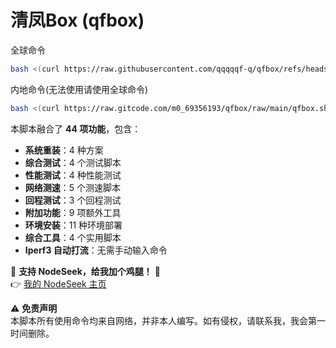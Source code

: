# 清凤Box (qfbox)
全球命令
```bash
bash <(curl https://raw.githubusercontent.com/qqqqqf-q/qfbox/refs/heads/main/qfbox.sh) && chmod +x qfbox.sh && sudo ./qfbox.sh
```
内地命令(无法使用请使用全球命令)
```bash
bash <(curl https://raw.gitcode.com/m0_69356193/qfbox/raw/main/qfbox.sh) && chmod +x qfbox.sh && sudo ./qfbox.sh
```
本脚本融合了 **44 项功能**，包含：  

- **系统重装**：4 种方案  
- **综合测试**：4 个测试脚本  
- **性能测试**：4 种性能测试  
- **网络测速**：5 个测速脚本  
- **回程测试**：3 个回程测试  
- **附加功能**：9 项额外工具  
- **环境安装**：11 种环境部署  
- **综合工具**：4 个实用脚本  
- **Iperf3 自动打流**：无需手动输入命令  

📢 **支持 NodeSeek，给我加个鸡腿！** 🍗  
👉 [我的 NodeSeek 主页](https://www.nodeseek.com/space/21917)  

⚠️ **免责声明**  
本脚本所有使用命令均来自网络，并非本人编写。如有侵权，请联系我，我会第一时间删除。  
